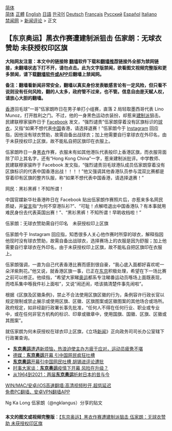  <!-- 面包屑导航 --> <div class="breadcrumb"><!-- GTranslate: https://gtranslate.io/ -->  <div class="switcher notranslate">  <div class="selected">  <a href="#" onclick="return false;"> 简体</a>  </div>  <div class="option">  <a href="https://www.bannedbook.org" onclick="doGTranslate('zh-CN|zh-CN');jQuery('div.switcher div.selected a').html(jQuery(this).html());return false;" title="简体中文" class="nturl selected"> 简体</a>  <a href="https://www.bannedbook.org/zh-tw/" onclick="doGTranslate('zh-CN|zh-TW');jQuery('div.switcher div.selected a').html(jQuery(this).html());return false;" title="繁體中文" class="nturl"> 正體</a>  <a href="https://www.bannedbook.org/en/" onclick="doGTranslate('zh-CN|en');jQuery('div.switcher div.selected a').html(jQuery(this).html());return false;" title="English" class="nturl"> English</a>  <a href="https://www.bannedbook.org/ja/" onclick="doGTranslate('zh-CN|ja');jQuery('div.switcher div.selected a').html(jQuery(this).html());return false;" title="日本語" class="nturl"> 日語</a>  <a href="https://www.bannedbook.org/ko/" onclick="doGTranslate('zh-CN|ko');jQuery('div.switcher div.selected a').html(jQuery(this).html());return false;" title="한국어" class="nturl"> 한국어</a>  <a href="https://www.bannedbook.org/de/" onclick="doGTranslate('zh-CN|de');jQuery('div.switcher div.selected a').html(jQuery(this).html());return false;" title="Deutsch" class="nturl"> Deutsch</a>  <a href="https://www.bannedbook.org/fr/" onclick="doGTranslate('zh-CN|fr');jQuery('div.switcher div.selected a').html(jQuery(this).html());return false;" title="Français" class="nturl"> Français</a>  <a href="https://www.bannedbook.org/ru/" onclick="doGTranslate('zh-CN|ru');jQuery('div.switcher div.selected a').html(jQuery(this).html());return false;" title="Русский" class="nturl"> Русский</a>  <a href="https://www.bannedbook.org/es/" onclick="doGTranslate('zh-CN|es');jQuery('div.switcher div.selected a').html(jQuery(this).html());return false;" title="Español" class="nturl"> Español</a>  <a href="https://www.bannedbook.org/it/" onclick="doGTranslate('zh-CN|it');jQuery('div.switcher div.selected a').html(jQuery(this).html());return false;" title="Italiano" class="nturl"> Italiano</a>  </div>  </div>      <div class='breadcrumb-sub'><!-- Breadcrumb NavXT 6.3.0 --> <a href="https://www.bannedbook.org/" class="home">禁闻网</a> &gt; <a href="https://www.bannedbook.org/bnews/comments/" class="category">新闻评论</a> &gt; 正文</div></div><h2>【东京奥运】黑衣作赛遭建制派狙击 伍家朗：无球衣赞助 未获授权印区旗</h2> <p class="notice"><b>大陆网友注意：本文中的链接除 <a href="https://github.com/bannedbook/fanqiang" >翻墙</a>软件下载和<a href="https://github.com/killgcd/justmysocks/blob/master/README.md">翻墙推荐</a>链接外全部为禁网链接，未翻墙状态下打不开，请勿点击。此为文字版禁闻，欲看图文视频完整版和更多禁闻，请下载<a href="https://github.com/bannedbook/fanqiang">翻墙软件或APP</a>后翻墙上禁闻网。</p><p>备注：翻墙看新闻非常安全，翻墙以真实身份发表敏感言论有一定风险，但只看不说则没有任何风险，翻的人太多，政府管不过来，也不管。信息自由是天赋人权，请放心大胆的翻墙。</b></p>  <div class="entry">  <p><a href="https://www.bannedbook.org/bnews/tag/%e9%a6%99%e6%b8%af/" class="st_tag internal_tag" rel="tag" title="标签 香港 下的日志">香港</a>羽毛球“一哥”伍家朗昨日在男子单打小组赛，直落 2 局轻取墨西哥代表 Lino Munoz，打开胜利之门。不过，他的一身黑色运动衣装扮，却惹来<a href="https://www.bannedbook.org/bnews/tag/%e5%bb%ba%e5%88%b6%e6%b4%be/" class="st_tag internal_tag" rel="tag" title="标签 建制派 下的日志">建制派</a>狙击。民建联穆家骏昨日于 <a href="https://www.bannedbook.org/bnews/tag/facebook/" class="st_tag internal_tag" rel="tag" title="标签 Facebook 下的日志">Facebook</a> 发文，“强烈谴责”伍家朗穿着没有区旗标识的<a href="https://www.bannedbook.org/bnews/tag/%E7%90%83%E8%A1%A3/" class="st_tag internal_tag" rel="tag" title="标签 球衣 下的日志">球衣</a>，又指“如果不想代表<span class='wp_keywordlink_affiliate'><a href="https://www.bannedbook.org/" title="中国" target="_blank">中国</a></span>香港，请选择退赛！”伍家朗今于 <a href="https://www.bannedbook.org/bnews/tag/instagram/" class="st_tag internal_tag" rel="tag" title="标签 Instagram 下的日志">Instagram</a> 回应指，因他没有球衣赞助，故需自备出战球衣；加上他需要自行拿球衣在外印名，由于未获授权印上区旗，故不能私自把区旗印在衣服上。</p> <p>伍家朗昨日一身<a href="https://www.bannedbook.org/bnews/tag/%E9%BB%91%E8%A1%A3/" class="st_tag internal_tag" rel="tag" title="标签 黑衣 下的日志">黑衣</a>作赛，衣服未有如其他港队代表般印上香港区旗，而衣服背面除了印上其名字，还有“Hong Kong China”一字，惹来建制派批评。中学教师、民建联穆家骏昨于 Facebook 发文指，“强烈谴责羽毛球港队成员伍家朗穿着没有区旗标识的代表中国香港出战！！！！”他又强调其他香港队员参与混双比赛都是穿着印有区旗的整齐队服，称“如果不想代表中国香港，请选择退赛！”</p>  <p>网民：黑衫黑裤！不知所谓！</p> <p>中国官媒新华社香港昨日在 Facebook 贴出伍家朗作赛照片后，亦惹来多名网民质疑，并<span class='wp_keywordlink'><a href="https://www.bannedbook.org/bnews/tougao/" title="留言" target="_blank">留言</a></span>指“为何不穿港队衫?”、“可耻！点解唔退出中国香港队？有本事就用难民身份去代表英国出赛！”、“黑衫黑裤！不知所谓！早啲收档啦！”</p>  <p>伍家朗：无球衣赞助需自行印名　未获授权印上区旗</p> <p>伍家朗今于 Instagram 回应指，知悉很多人关心他作赛时所穿的球衣，解释指因他现时没有球衣赞助，故需自备出战球衣，选择赛场上的衣服是因为舒服；加上他需要自行拿球衣在外印名，由于未获授权印上区旗，故不能私自把区旗印在衣服上。</p>  <p>伍家朗强调，一直为自己代表香港比赛而感到很自豪，“我心底入面都好喜欢呢一朵洋紫荆花。”他又说，就香港区旗一事，已正在<a href="https://www.bannedbook.org/bnews/tag/%e4%b8%9c%e4%ba%ac/" class="st_tag internal_tag" rel="tag" title="标签 东京 下的日志">东京</a>积极处理，希望在下一场比赛之前可以修正。他续指，“希望大家睇<a href="https://www.bannedbook.org/bnews/tag/%e5%a5%a5%e8%bf%90/" class="st_tag internal_tag" rel="tag" title="标签 奥运 下的日志">奥运</a>都系专注睇番运动员喺场上面既表现，而唔系集中喺我件衫上面啦”，又说“闹还闹，唔该搞清楚件事先闹啦”。</p> <p>根据《区旗及区徽条例》，禁止不合法使用区旗区徽的行为，条例容许行政长官以规定限制或禁止展示或使用区旗、区徽、区旗图案或区徽图案的其他场合或场所。政府规定，如非经副行政署长事先批准，“任何人不得在任何行业、职业或专业中，或在任何非官方机构的标识、印章或徽章中，使用国旗、国徽、区旗、区徽或其图案”。</p>  <p>就伍家朗为何未获授权在球衣印上区旗，《立场<span class='wp_keywordlink_affiliate'><a href="https://www.bannedbook.org/" title="新闻">新闻</a></span>》正向政务司司长办公室辖下行政署查询。</p> <ul class='op-related-articles' title='相关阅读'> <li><a href='https://www.bannedbook.org/bnews/baitai/20210725/1593841.html' target='_blank'><b>东京奥运</b>遭遇新烦恼，热浪迫使主办方疲于应对，运动员疲惫不堪</a></li> <li><a href='https://www.bannedbook.org/bnews/cnnews/20210725/1593728.html' target='_blank'>德媒：<b>东京奥运</b>开幕 引中国网民疯狂吐槽</a></li> <li><a href='https://www.bannedbook.org/bnews/headline/20210725/1593591.html' target='_blank'><b>东京奥运</b>开幕引中国网民吐槽 胡锡进评论遭批</a></li> <li><a href='https://www.bannedbook.org/bnews/comments/20210724/1593550.html' target='_blank'>时事大家谈：<b>东京奥运</b>疫情下开幕 风险在升级？</a></li> <li><a href='https://www.bannedbook.org/bnews/worldnews/20210724/1593546.html' target='_blank'>从1964到2021：两届<b>东京奥运</b>折射日本的昔与今</a></li> </ul> <p class="texttj"> <a href="https://github.com/bannedbook/fanqiang/wiki/V2ray%E6%9C%BA%E5%9C%BA" target="_blank">WIN/MAC/安卓/iOS高速翻墙:高清视频秒开,超低延迟</a><br/> <a href="https://github.com/bannedbook/fanqiang/wiki/%E7%A6%81%E9%97%BB%E7%BD%91%E5%AE%89%E5%8D%93%E7%BF%BB%E5%A2%99%E6%96%B0%E9%97%BBAPP" target="_blank">免费PC翻墙、安卓VPN翻墙APP</a></p><p>Ng Ka Long 伍家朗（@ngklangus）分享的贴文</p><a name='sharetosocial'></a>  <div style="margin-bottom:5px;padding-bottom:5px;clear:both"> <div id="archive-pix-1" class="banner-ads"> <!-- AuctionX Display platform tag START --> <div id="26318x728x90x621x_ADSLOT2" clicktrack="%%CLICK_URL_ESC%%"></div> <!-- AuctionX Display platform tag END --> </div> <div id="archive-pix-2" class="banner-ads"> <!-- AuctionX Display platform tag START --> <div id="26315x300x250x621x_ADSLOT2" clicktrack="%%CLICK_URL_ESC%%"></div> <!-- AuctionX Display platform tag END --> </div> </div>  <div id="archive-pix-1" class="banner-ads"> <!-- AuctionX Display platform tag START --> <div id="26318x728x90x621x_ADSLOT3" clicktrack="%%CLICK_URL_ESC%%"></div> <!-- AuctionX Display platform tag END --> </div> <div><b>本文的图文或视频完整版</b>：<a href='https://www.bannedbook.org/bnews/comments/20210725/1593907.html'>【东京奥运】黑衣作赛遭建制派狙击 伍家朗：无球衣赞助 未获授权印区旗</a></div>  </div><!--END ENTRY--> 